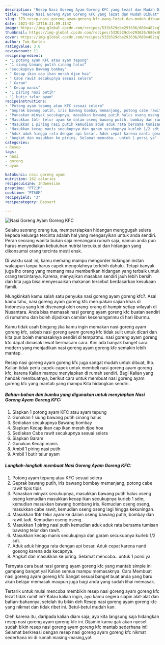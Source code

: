 ```yaml
---
description: "Resep Nasi Goreng Ayam Goreng KFC yang lezat dan Mudah Dibuat"
title: "Resep Nasi Goreng Ayam Goreng KFC yang lezat dan Mudah Dibuat"
slug: 379-resep-nasi-goreng-ayam-goreng-kfc-yang-lezat-dan-mudah-dibuat
date: 2021-02-12T16:31:09.114Z
image: https://img-global.cpcdn.com/recipes/532b529cbe293636/680x482cq70/nasi-goreng-ayam-goreng-kfc-foto-resep-utama.jpg
thumbnail: https://img-global.cpcdn.com/recipes/532b529cbe293636/680x482cq70/nasi-goreng-ayam-goreng-kfc-foto-resep-utama.jpg
cover: https://img-global.cpcdn.com/recipes/532b529cbe293636/680x482cq70/nasi-goreng-ayam-goreng-kfc-foto-resep-utama.jpg
author: Tom Barton
ratingvalue: 3.6
reviewcount: 11
recipeingredient:
- "1 potong ayam KFC atau ayam tepung"
- "1 siung bawang putih cinang halus"
- "secukupnya Bawang bombay"
- " Kecap ikan cap ikan merah djoe hoa"
- " Cabe rawit secukupnya sesuai selera"
- " Garam"
- " Kecap manis"
- "1 piring nasi putih"
- "1 butir telur ayam"
recipeinstructions:
- "Potong ayam tepung atau KFC sesuai selera"
- "Geprak bawang putih, iris bawang bombay memanjang, potong cabe rawit tipis tipis"
- "Panaskan minyak secukupnya, masukkan bawang putih halus oseng oseng kemudian masukkan kecap ikan secukupnya kurleb 1 sdm, kemudian masukkan bawang bombang iris. Kemudian oseng oseng, masukkan cabe rawit, kemudian oseng oseng lagi hingga kekuningan."
- "Masukkan 1btr telur ayam ke dalam oseng bawang putih, bombay dan rawit tadi. Kemudian oseng oseng."
- "Masukkan 1 piring nasi putih kemudian aduk aduk rata bersama tumisan bawang telur dan rawit."
- "Masukkan kecap manis secukupnya dan garam secukupnya kurleb 1/2 sdt."
- "Aduk aduk hingga rata dengan api besar. Aduk cepat karena nanti gosong karena ada kecapnya."
- "Angkat dan masukkan ke piring. Selamat mencoba.. untuk 1 porsi ya"
categories:
- Resep
tags:
- nasi
- goreng
- ayam

katakunci: nasi goreng ayam 
nutrition: 262 calories
recipecuisine: Indonesian
preptime: "PT21M"
cooktime: "PT60M"
recipeyield: "3"
recipecategory: Dessert

---
```



![Nasi Goreng Ayam Goreng KFC](https://img-global.cpcdn.com/recipes/532b529cbe293636/680x482cq70/nasi-goreng-ayam-goreng-kfc-foto-resep-utama.jpg)

Selaku seorang orang tua, mempersiapkan hidangan menggugah selera kepada keluarga tercinta adalah hal yang mengasyikan untuk anda sendiri. Peran seorang  wanita bukan saja menangani rumah saja, namun anda pun harus menyediakan kebutuhan nutrisi tercukupi dan hidangan yang dikonsumsi orang tercinta mesti enak.

Di waktu  saat ini, kamu memang mampu mengorder hidangan instan walaupun tanpa harus capek mengolahnya terlebih dahulu. Tetapi banyak juga lho orang yang memang mau memberikan hidangan yang terbaik untuk orang tercintanya. Karena, menyajikan masakan sendiri jauh lebih bersih dan kita juga bisa menyesuaikan makanan tersebut berdasarkan kesukaan famili. 



Mungkinkah kamu salah satu penyuka nasi goreng ayam goreng kfc?. Asal kamu tahu, nasi goreng ayam goreng kfc merupakan sajian khas di Indonesia yang kini disenangi oleh orang-orang di hampir setiap wilayah di Nusantara. Anda bisa memasak nasi goreng ayam goreng kfc buatan sendiri di rumahmu dan boleh dijadikan camilan kesenanganmu di hari liburmu.

Kamu tidak usah bingung jika kamu ingin memakan nasi goreng ayam goreng kfc, sebab nasi goreng ayam goreng kfc tidak sulit untuk dicari dan kita pun boleh memasaknya sendiri di tempatmu. nasi goreng ayam goreng kfc dapat dimasak lewat bermacam cara. Kini ada banyak banget cara modern yang menjadikan nasi goreng ayam goreng kfc semakin lebih mantap.

Resep nasi goreng ayam goreng kfc juga sangat mudah untuk dibuat, lho. Kalian tidak perlu capek-capek untuk membeli nasi goreng ayam goreng kfc, karena Kalian mampu menyiapkan di rumah sendiri. Bagi Kalian yang hendak membuatnya, berikut cara untuk membuat nasi goreng ayam goreng kfc yang mantab yang mampu Kita hidangkan sendiri.

<!--inarticleads1-->

##### Bahan-bahan dan bumbu yang digunakan untuk menyiapkan Nasi Goreng Ayam Goreng KFC:

1. Siapkan 1 potong ayam KFC atau ayam tepung
1. Gunakan 1 siung bawang putih cinang halus
1. Sediakan secukupnya Bawang bombay
1. Siapkan  Kecap ikan cap ikan merah djoe hoa
1. Sediakan  Cabe rawit secukupnya sesuai selera
1. Siapkan  Garam
1. Gunakan  Kecap manis
1. Ambil 1 piring nasi putih
1. Ambil 1 butir telur ayam




<!--inarticleads2-->

##### Langkah-langkah membuat Nasi Goreng Ayam Goreng KFC:

1. Potong ayam tepung atau KFC sesuai selera
1. Geprak bawang putih, iris bawang bombay memanjang, potong cabe rawit tipis tipis
1. Panaskan minyak secukupnya, masukkan bawang putih halus oseng oseng kemudian masukkan kecap ikan secukupnya kurleb 1 sdm, kemudian masukkan bawang bombang iris. Kemudian oseng oseng, masukkan cabe rawit, kemudian oseng oseng lagi hingga kekuningan.
1. Masukkan 1btr telur ayam ke dalam oseng bawang putih, bombay dan rawit tadi. Kemudian oseng oseng.
1. Masukkan 1 piring nasi putih kemudian aduk aduk rata bersama tumisan bawang telur dan rawit.
1. Masukkan kecap manis secukupnya dan garam secukupnya kurleb 1/2 sdt.
1. Aduk aduk hingga rata dengan api besar. Aduk cepat karena nanti gosong karena ada kecapnya.
1. Angkat dan masukkan ke piring. Selamat mencoba.. untuk 1 porsi ya




Ternyata cara buat nasi goreng ayam goreng kfc yang mantab simple ini gampang banget ya! Kalian semua mampu memasaknya. Cara Membuat nasi goreng ayam goreng kfc Sangat sesuai banget buat anda yang baru akan belajar memasak maupun juga bagi anda yang sudah lihai memasak.

Tertarik untuk mulai mencoba membikin resep nasi goreng ayam goreng kfc lezat tidak rumit ini? Kalau kalian ingin, ayo kamu segera siapin alat-alat dan bahan-bahannya, setelah itu bikin deh Resep nasi goreng ayam goreng kfc yang nikmat dan tidak ribet ini. Betul-betul mudah kan. 

Oleh karena itu, daripada kalian diam saja, ayo kita langsung saja hidangkan resep nasi goreng ayam goreng kfc ini. Dijamin kamu gak akan nyesel sudah bikin resep nasi goreng ayam goreng kfc mantab sederhana ini! Selamat berkreasi dengan resep nasi goreng ayam goreng kfc nikmat sederhana ini di rumah masing-masing,ya!.

